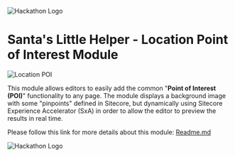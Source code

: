 
![Hackathon Logo](documentation/images/hackathon.png?raw=true "Hackathon Logo")

# Santa's Little Helper - Location Point of Interest Module

![Location POI](images/LocationPOI.png?raw=true "Location POI")

This module allows editors to easily add the common "**Point of Interest (POI)**" functionality to any page. The module displays a background image with some "pinpoints" defined in Sitecore, but dynamically using Sitecore Experience Accelerator (SxA) in order to allow the editor to preview the results in real time.

Please follow this link for more details about this module: [Readme.md](documentation)


![Hackathon Logo](images/hackathon.png?raw=true "Hackathon Logo")
